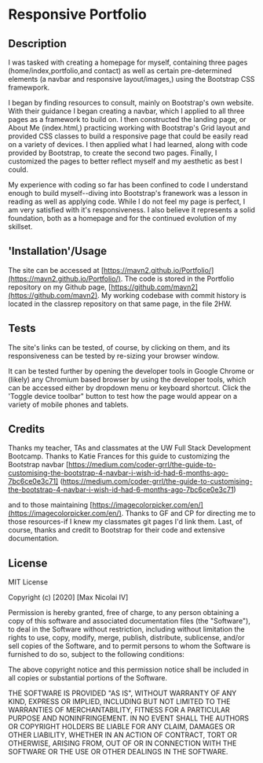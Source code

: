 # Responsive Portfolio

## Description

I was tasked with creating a homepage for myself, containing three pages (home/index,portfolio,and contact) as well as certain pre-determined elements (a navbar and responsive layout/images,)
using the Bootstrap CSS framewpork. 

I began by finding resources to consult, mainly on Bootstrap's own website. With their guidance I began creating a navbar, which I applied to all three pages as a framework
to build on. I then constructed the landing page, or About Me (index.html,) practicing working with Bootstrap's Grid layout and provided CSS classes to build a responsive
page that could be easily read on a variety of devices. I then applied what I had learned, along with code provided by Bootstrap, to create the second two pages. Finally,
I customized the pages to better reflect myself and my aesthetic as best I could. 

My experience with coding so far has been confined to code I understand enough to build myself--diving into Bootstrap's franework was a lesson in reading as well as applying code.
While I do not feel my page is perfect, I am very satisfied with it's responsiveness. I also believe it represents a solid foundation, both as a homepage and for the continued 
evolution of my skillset.

## 'Installation'/Usage

The site can be accessed at [https://mavn2.github.io/Portfolio/](https://mavn2.github.io/Portfolio/). 
The code is stored in the Portfolio repository on my Github page, [https://github.com/mavn2](https://github.com/mavn2).
My working codebase with commit history is located in the classrep repository on that same page, in the file 2HW.

## Tests

The site's links can be tested, of course, by clicking on them, and its responsiveness can be tested by re-sizing your browser window.

It can be tested further by opening the developer tools in Google Chrome or (likely) any Chromium based browser by using the developer tools, 
which can be accessed either by dropdown menu or keyboard shortcut. Click the 'Toggle device toolbar" button to test how the page would appear
on a variety of mobile phones and tablets.

## Credits

Thanks my teacher, TAs and classmates at the UW Full Stack Development Bootcamp.
Thanks to Katie Frances for this guide to customizing the Bootstrap navbar
    [https://medium.com/coder-grrl/the-guide-to-customising-the-bootstrap-4-navbar-i-wish-id-had-6-months-ago-7bc6ce0e3c71]
    (https://medium.com/coder-grrl/the-guide-to-customising-the-bootstrap-4-navbar-i-wish-id-had-6-months-ago-7bc6ce0e3c71)

and to those maintaining [https://imagecolorpicker.com/en/](https://imagecolorpicker.com/en/). 
Thanks to GF and CP for directing me to those resources-if I knew my classmates git pages I'd link them.
Last, of course, thanks and credit to Bootstrap for their code and extensive documentation.


## License

MIT License

Copyright (c) [2020] [Max Nicolai IV]

Permission is hereby granted, free of charge, to any person obtaining a copy
of this software and associated documentation files (the "Software"), to deal
in the Software without restriction, including without limitation the rights
to use, copy, modify, merge, publish, distribute, sublicense, and/or sell
copies of the Software, and to permit persons to whom the Software is
furnished to do so, subject to the following conditions:

The above copyright notice and this permission notice shall be included in all
copies or substantial portions of the Software.

THE SOFTWARE IS PROVIDED "AS IS", WITHOUT WARRANTY OF ANY KIND, EXPRESS OR
IMPLIED, INCLUDING BUT NOT LIMITED TO THE WARRANTIES OF MERCHANTABILITY,
FITNESS FOR A PARTICULAR PURPOSE AND NONINFRINGEMENT. IN NO EVENT SHALL THE
AUTHORS OR COPYRIGHT HOLDERS BE LIABLE FOR ANY CLAIM, DAMAGES OR OTHER
LIABILITY, WHETHER IN AN ACTION OF CONTRACT, TORT OR OTHERWISE, ARISING FROM,
OUT OF OR IN CONNECTION WITH THE SOFTWARE OR THE USE OR OTHER DEALINGS IN THE
SOFTWARE.

